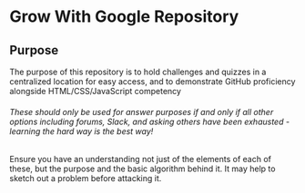 <h1>Grow With Google Repository</h1>
<h2>Purpose</h2>
<p>
  The purpose of this repository is to hold challenges and quizzes in a centralized location for easy access, and to demonstrate GitHub proficiency alongside HTML/CSS/JavaScript competency
</p>
<h6>These should only be used for answer purposes if and only if all other options including forums, Slack, and asking others have been exhausted - learning the hard way is the best way!</h6>
<p>
  Ensure you have an understanding not just of the elements of each of these, but the purpose and the basic algorithm behind it. It may help to sketch out a problem before attacking it.
</p>
